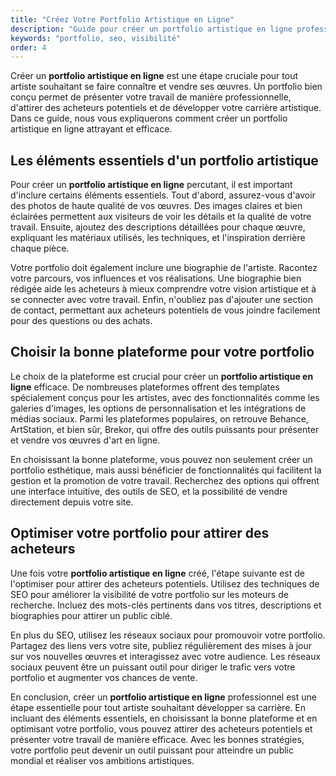 ```yaml
---
title: "Créez Votre Portfolio Artistique en Ligne"
description: "Guide pour créer un portfolio artistique en ligne professionnel et attirer des acheteurs potentiels."
keywords: "portfolio, seo, visibilité"
order: 4
---
```


Créer un **portfolio artistique en ligne** est une étape cruciale pour tout artiste souhaitant se faire connaître et vendre ses œuvres. Un portfolio bien conçu permet de présenter votre travail de manière professionnelle, d'attirer des acheteurs potentiels et de développer votre carrière artistique. Dans ce guide, nous vous expliquerons comment créer un portfolio artistique en ligne attrayant et efficace.

## Les éléments essentiels d'un portfolio artistique

Pour créer un **portfolio artistique en ligne** percutant, il est important d'inclure certains éléments essentiels. Tout d'abord, assurez-vous d'avoir des photos de haute qualité de vos œuvres. Des images claires et bien éclairées permettent aux visiteurs de voir les détails et la qualité de votre travail. Ensuite, ajoutez des descriptions détaillées pour chaque œuvre, expliquant les matériaux utilisés, les techniques, et l'inspiration derrière chaque pièce.

Votre portfolio doit également inclure une biographie de l'artiste. Racontez votre parcours, vos influences et vos réalisations. Une biographie bien rédigée aide les acheteurs à mieux comprendre votre vision artistique et à se connecter avec votre travail. Enfin, n'oubliez pas d'ajouter une section de contact, permettant aux acheteurs potentiels de vous joindre facilement pour des questions ou des achats.


## Choisir la bonne plateforme pour votre portfolio

Le choix de la plateforme est crucial pour créer un **portfolio artistique en ligne** efficace. De nombreuses plateformes offrent des templates spécialement conçus pour les artistes, avec des fonctionnalités comme les galeries d'images, les options de personnalisation et les intégrations de médias sociaux. Parmi les plateformes populaires, on retrouve Behance, ArtStation, et bien sûr, Brekor, qui offre des outils puissants pour présenter et vendre vos œuvres d'art en ligne.

En choisissant la bonne plateforme, vous pouvez non seulement créer un portfolio esthétique, mais aussi bénéficier de fonctionnalités qui facilitent la gestion et la promotion de votre travail. Recherchez des options qui offrent une interface intuitive, des outils de SEO, et la possibilité de vendre directement depuis votre site.


## Optimiser votre portfolio pour attirer des acheteurs

Une fois votre **portfolio artistique en ligne** créé, l'étape suivante est de l'optimiser pour attirer des acheteurs potentiels. Utilisez des techniques de SEO pour améliorer la visibilité de votre portfolio sur les moteurs de recherche. Incluez des mots-clés pertinents dans vos titres, descriptions et biographies pour attirer un public ciblé.

En plus du SEO, utilisez les réseaux sociaux pour promouvoir votre portfolio. Partagez des liens vers votre site, publiez régulièrement des mises à jour sur vos nouvelles œuvres et interagissez avec votre audience. Les réseaux sociaux peuvent être un puissant outil pour diriger le trafic vers votre portfolio et augmenter vos chances de vente.

En conclusion, créer un **portfolio artistique en ligne** professionnel est une étape essentielle pour tout artiste souhaitant développer sa carrière. En incluant des éléments essentiels, en choisissant la bonne plateforme et en optimisant votre portfolio, vous pouvez attirer des acheteurs potentiels et présenter votre travail de manière efficace. Avec les bonnes stratégies, votre portfolio peut devenir un outil puissant pour atteindre un public mondial et réaliser vos ambitions artistiques.
